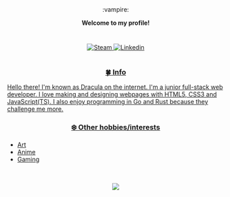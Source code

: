##
<div align="center">
  :vampire:
  <p align="center"><strong>Welcome to my profile!</strong></p>
  <h1></h1>
  <p><strong>
  </strong></p>
  <a href="https://steamcommunity.com/profiles/76561198098411063">
    <img alt="Steam" src="https://img.shields.io/badge/steam%20-%23000000.svg?&style=for-the-badge&logo=steam&logoColor=white">
  </a>
  <a href="https://www.linkedin.com/in/mantas-jara%C5%A1auskas-311871222/">
    <img alt="Linkedin" src="https://img.shields.io/badge/LinkedIn-%237289DA.svg?&style=for-the-badge&logo=linkedin&logoColor=white">
  <h1></h1>
</div>

<h3 align='center'>🍀 Info</h3>

Hello there! I'm known as Dracula on the internet.
I'm a junior full-stack web developer.
I love making and designing webpages with HTML5, CSS3 and JavaScript(TS).
I also enjoy programming in Go and Rust because they challenge me more. 


<h3 align='center'>❄️️ Other hobbies/interests</h3>

- Art
- Anime
- Gaming
## 
<br>
<div align="center">
  <img src='https://images.unsplash.com/photo-1547234935-80c7145ec969?ixlib=rb-1.2.1&ixid=MnwxMjA3fDB8MHxwaG90by1wYWdlfHx8fGVufDB8fHx8&auto=format&fit=crop&w=1474&q=80'>
</div>
